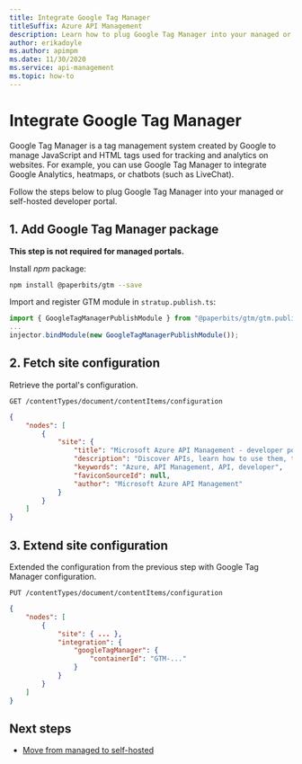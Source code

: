 ```yaml
---
title: Integrate Google Tag Manager
titleSuffix: Azure API Management
description: Learn how to plug Google Tag Manager into your managed or self-hosted developer portal.
author: erikadoyle
ms.author: apimpm
ms.date: 11/30/2020
ms.service: api-management
ms.topic: how-to
---
```


# Integrate Google Tag Manager

Google Tag Manager is a tag management system created by Google to manage JavaScript and HTML tags used for tracking and analytics on websites. For example, you can use Google Tag Manager to integrate Google Analytics, heatmaps, or chatbots (such as LiveChat).

Follow the steps below to plug Google Tag Manager into your managed or self-hosted developer portal.

## 1. Add Google Tag Manager package

**This step is not required for managed portals.**

Install *npm* package:
```sh
npm install @paperbits/gtm --save
```

Import and register GTM module in `stratup.publish.ts`:
```ts
import { GoogleTagManagerPublishModule } from "@paperbits/gtm/gtm.publish.module";
...
injector.bindModule(new GoogleTagManagerPublishModule());
```

## 2. Fetch site configuration

Retrieve the portal's configuration.

`GET /contentTypes/document/contentItems/configuration`

```json
{
    "nodes": [
        {
            "site": {
                "title": "Microsoft Azure API Management - developer portal",
                "description": "Discover APIs, learn how to use them, try them out interactively, and sign up to acquire keys.",
                "keywords": "Azure, API Management, API, developer",
                "faviconSourceId": null,
                "author": "Microsoft Azure API Management"
            }
        }
    ]
}
```

## 3. Extend site configuration

Extended the configuration from the previous step with Google Tag Manager configuration.

`PUT /contentTypes/document/contentItems/configuration`

```json
{
    "nodes": [
        {
            "site": { ... },
            "integration": {
                "googleTagManager": {
                    "containerId": "GTM-..."
                }
            }
        }
    ]
}
```

## Next steps

- [Move from managed to self-hosted](dev-portal-move-managed-self-hosted.md)